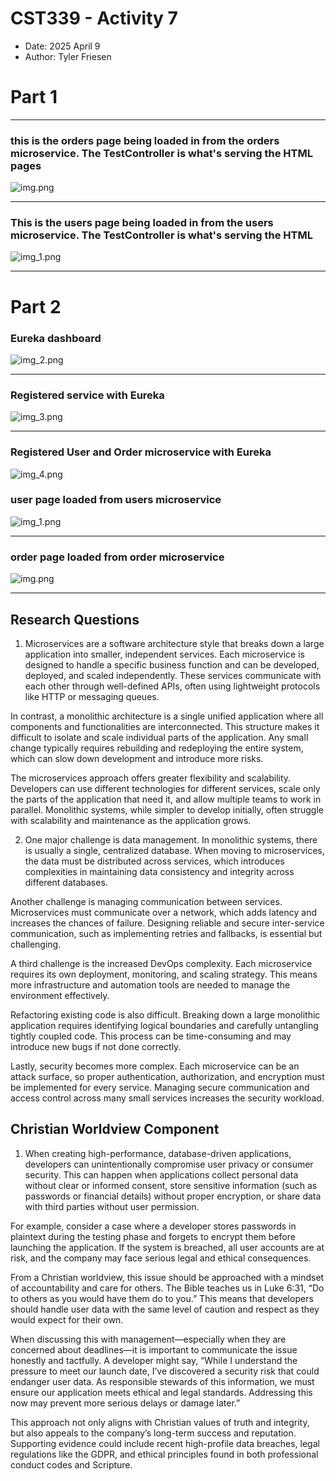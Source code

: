 # CST339 - Activity 7
- Date: 2025 April 9 
- Author: Tyler Friesen

# Part 1 

--- 

### this is the orders page being loaded in from the orders microservice. The TestController is what's serving the HTML pages
![img.png](img.png)

---

### This is the users page being loaded in from the users microservice. The TestController is what's serving the HTML
![img_1.png](img_1.png)

---

# Part 2

### Eureka dashboard
![img_2.png](img_2.png)

---

### Registered service with Eureka
![img_3.png](img_3.png)

---

### Registered User and Order microservice with Eureka
![img_4.png](img_4.png)

### user page loaded from users microservice
![img_1.png](img_1.png)

---

### order page loaded from order microservice
![img.png](img.png)

---

## Research Questions

1. Microservices are a software architecture style that breaks down a large application into smaller, independent services. Each microservice is designed to handle a specific business function and can be developed, deployed, and scaled independently. These services communicate with each other through well-defined APIs, often using lightweight protocols like HTTP or messaging queues.

In contrast, a monolithic architecture is a single unified application where all components and functionalities are interconnected. This structure makes it difficult to isolate and scale individual parts of the application. Any small change typically requires rebuilding and redeploying the entire system, which can slow down development and introduce more risks.

The microservices approach offers greater flexibility and scalability. Developers can use different technologies for different services, scale only the parts of the application that need it, and allow multiple teams to work in parallel. Monolithic systems, while simpler to develop initially, often struggle with scalability and maintenance as the application grows.


2. One major challenge is data management. In monolithic systems, there is usually a single, centralized database. When moving to microservices, the data must be distributed across services, which introduces complexities in maintaining data consistency and integrity across different databases.

Another challenge is managing communication between services. Microservices must communicate over a network, which adds latency and increases the chances of failure. Designing reliable and secure inter-service communication, such as implementing retries and fallbacks, is essential but challenging.

A third challenge is the increased DevOps complexity. Each microservice requires its own deployment, monitoring, and scaling strategy. This means more infrastructure and automation tools are needed to manage the environment effectively.

Refactoring existing code is also difficult. Breaking down a large monolithic application requires identifying logical boundaries and carefully untangling tightly coupled code. This process can be time-consuming and may introduce new bugs if not done correctly.

Lastly, security becomes more complex. Each microservice can be an attack surface, so proper authentication, authorization, and encryption must be implemented for every service. Managing secure communication and access control across many small services increases the security workload.

## Christian Worldview Component

1. When creating high-performance, database-driven applications, developers can unintentionally compromise user privacy or consumer security. This can happen when applications collect personal data without clear or informed consent, store sensitive information (such as passwords or financial details) without proper encryption, or share data with third parties without user permission.

For example, consider a case where a developer stores passwords in plaintext during the testing phase and forgets to encrypt them before launching the application. If the system is breached, all user accounts are at risk, and the company may face serious legal and ethical consequences.

From a Christian worldview, this issue should be approached with a mindset of accountability and care for others. The Bible teaches us in Luke 6:31, “Do to others as you would have them do to you.” This means that developers should handle user data with the same level of caution and respect as they would expect for their own.

When discussing this with management—especially when they are concerned about deadlines—it is important to communicate the issue honestly and tactfully. A developer might say, “While I understand the pressure to meet our launch date, I’ve discovered a security risk that could endanger user data. As responsible stewards of this information, we must ensure our application meets ethical and legal standards. Addressing this now may prevent more serious delays or damage later.”

This approach not only aligns with Christian values of truth and integrity, but also appeals to the company’s long-term success and reputation. Supporting evidence could include recent high-profile data breaches, legal regulations like the GDPR, and ethical principles found in both professional conduct codes and Scripture.

